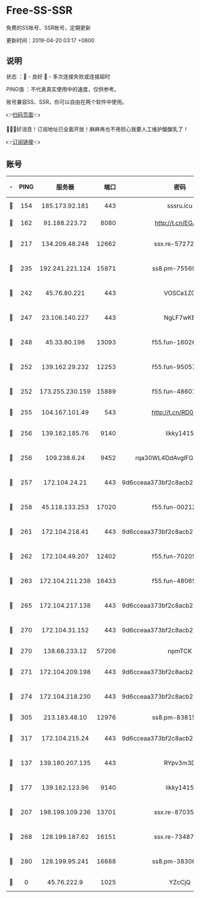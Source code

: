 # Free-SS-SSR

免费的SS账号、SSR账号，定期更新

更新时间：2019-04-20 03:17 +0800

## 说明

状态     ：🙂 - 良好 🙁 - 多次连接失败或连接超时

PING值   ：不代表真实使用中的速度，仅供参考。

账号兼容SS、SSR，你可以自由在两个软件中使用。

👉[扫码页面](https://liesauer.github.io/Free-SS-SSR/)👈

🎉🎉🎉好消息！订阅地址已全面开放！麻麻再也不用担心我要人工维护酸酸乳了！

👉[订阅链接](https://www.liesauer.net/yogurt/subscribe?ACCESS_TOKEN=DAYxR3mMaZAsaqUb)👈

## 账号

|-|PING|服务器|端口|密码|加密方式|区域|
|:----:|:----:|:-----:|-----:|:----:|:----:|:----:|
|🙂|154|185.173.92.181|443|sssru.icu|rc4-md5|RU|
|🙂|162|91.188.223.72|8080|http://t.cn/EGJIyrl|rc4-md5|RU|
|🙂|217|134.209.48.248|12662|ssx.re-57272056|aes-256-cfb|US|
|🙂|235|192.241.221.124|15871|ss8.pm-75569900|aes-256-cfb|US|
|🙂|242|45.76.80.221|443|VOSCa1ZG|aes-256-cfb|DE|
|🙂|247|23.106.140.227|443|NgLF7wKB|aes-256-cfb|US|
|🙂|248|45.33.80.198|13093|f55.fun-16026235|aes-256-cfb|US|
|🙂|252|139.162.29.232|12253|f55.fun-95057104|aes-256-cfb|SG|
|🙂|252|173.255.230.159|15889|f55.fun-48601779|aes-256-cfb|US|
|🙂|255|104.167.101.49|543|http://t.cn/RD0D7sx|rc4-md5|CA|
|🙂|256|139.162.185.76|9140|likky1415|aes-256-cfb|DE|
|🙂|256|109.238.6.24|9452|rqa30WL4DdAvgIFG6Fs3znzTa|aes-256-cfb|FR|
|🙂|257|172.104.24.21|443|9d6cceaa373bf2c8acb22e60b6a58be6|aes-256-cfb|US|
|🙂|258|45.118.133.253|17020|f55.fun-00212644|aes-256-cfb|SG|
|🙂|261|172.104.218.41|443|9d6cceaa373bf2c8acb22e60b6a58be6|aes-256-cfb|US|
|🙂|262|172.104.49.207|12402|f55.fun-70205364|aes-256-cfb|SG|
|🙂|263|172.104.211.238|16433|f55.fun-48065491|aes-256-cfb|US|
|🙂|265|172.104.217.138|443|9d6cceaa373bf2c8acb22e60b6a58be6|aes-256-cfb|US|
|🙂|270|172.104.31.152|443|9d6cceaa373bf2c8acb22e60b6a58be6|aes-256-cfb|US|
|🙂|270|138.68.233.12|57206|npmTCK|rc4-md5|US|
|🙂|271|172.104.209.198|443|9d6cceaa373bf2c8acb22e60b6a58be6|aes-256-cfb|US|
|🙂|274|172.104.218.230|443|9d6cceaa373bf2c8acb22e60b6a58be6|aes-256-cfb|US|
|🙂|305|213.183.48.10|12976|ss8.pm-83815121|rc4-md5|RU|
|🙂|317|172.104.215.24|443|9d6cceaa373bf2c8acb22e60b6a58be6|aes-256-cfb|US|
|🙂|137|139.180.207.135|443|RYpv3m3D|aes-256-cfb|JP|
|🙂|177|139.162.123.96|9140|likky1415|aes-256-cfb|JP|
|🙂|207|198.199.109.236|13701|ssx.re-87035242|aes-256-cfb|US|
|🙂|268|128.199.187.62|16151|ssx.re-73487439|aes-256-cfb|SG|
|🙂|280|128.199.95.241|16688|ss8.pm-38306838|aes-256-cfb|SG|
|🙁|0|45.76.222.9|1025|YZcCjQ|rc4-md5|JP|
